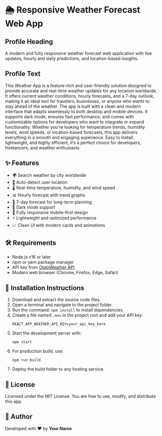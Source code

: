<h1>🌦️ Responsive Weather Forecast Web App</h1>

<h2>Profile Heading</h2>
<p>A modern and fully responsive weather forecast web application with live updates, hourly and daily predictions, and location-based insights.</p>

<h2>Profile Text</h2>
<p>
This Weather App is a feature-rich and user-friendly solution designed to provide accurate and real-time weather updates for any location worldwide. 
It offers current weather conditions, hourly forecasts, and a 7-day outlook, making it an ideal tool for travelers, businesses, or anyone who wants to stay ahead of the weather. 
The app is built with a clean and modern interface that adapts seamlessly to both desktop and mobile devices. 
It supports dark mode, ensures fast performance, and comes with customizable options for developers who want to integrate or expand functionality. 
Whether you're looking for temperature trends, humidity levels, wind speeds, or location-based forecasts, this app delivers everything in a smooth and engaging experience. 
Easy to install, lightweight, and highly efficient, it’s a perfect choice for developers, freelancers, and weather enthusiasts.
</p>

<h2>✨ Features</h2>
<ul>
  <li>🌍 Search weather by city worldwide</li>
  <li>📍 Auto-detect user location</li>
  <li>🌡️ Real-time temperature, humidity, and wind speed</li>
  <li>📊 Hourly forecast with trend graphs</li>
  <li>📅 7-day forecast for long-term planning</li>
  <li>🌙 Dark mode support</li>
  <li>🎨 Fully responsive mobile-first design</li>
  <li>⚡ Lightweight and optimized performance</li>
  <li>📈 Clean UI with modern cards and animations</li>
</ul>

<h2>🛠️ Requirements</h2>
<ul>
  <li>Node.js v16 or later</li>
  <li>npm or yarn package manager</li>
  <li>API key from <a href="https://openweathermap.org/api" target="_blank">OpenWeather API</a></li>
  <li>Modern web browser (Chrome, Firefox, Edge, Safari)</li>
</ul>

<h2>🚀 Installation Instructions</h2>
<ol>
  <li>Download and extract the source code files.</li>
  <li>Open a terminal and navigate to the project folder.</li>
  <li>Run the command: <code>npm install</code> to install dependencies.</li>
  <li>Create a file named <code>.env</code> in the project root and add your API key:
    <pre><code>REACT_APP_WEATHER_API_KEY=your_api_key_here</code></pre>
  </li>
  <li>Start the development server with:
    <pre><code>npm start</code></pre>
  </li>
  <li>For production build, use:
    <pre><code>npm run build</code></pre>
  </li>
  <li>Deploy the build folder to any hosting service.</li>
</ol>

<h2>📜 License</h2>
<p>Licensed under the MIT License. You are free to use, modify, and distribute this app.</p>

<h2>🙌 Author</h2>
<p>Developed with ❤️ by <strong>Your Name</strong></p>
